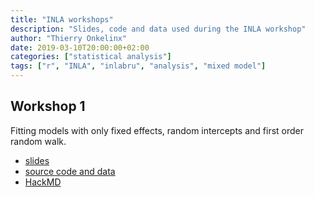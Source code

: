 ```yaml
---
title: "INLA workshops"
description: "Slides, code and data used during the INLA workshop"
author: "Thierry Onkelinx"
date: 2019-03-10T20:00:00+02:00
categories: ["statistical analysis"]
tags: ["r", "INLA", "inlabru", "analysis", "mixed model"]
---
```


## Workshop 1

Fitting models with only fixed effects, random intercepts and first order random walk.

- [slides](https://inbo.github.io/tutorials/tutorials/r-inla/random_intercept.pdf)
- [source code and data](https://github.com/inbo/tutorials/tree/master/content/tutorials/r-inla/random_intercept)
- [HackMD](https://hackmd.io/mzLJIfJZRySKzrmTXWi0Zg)
